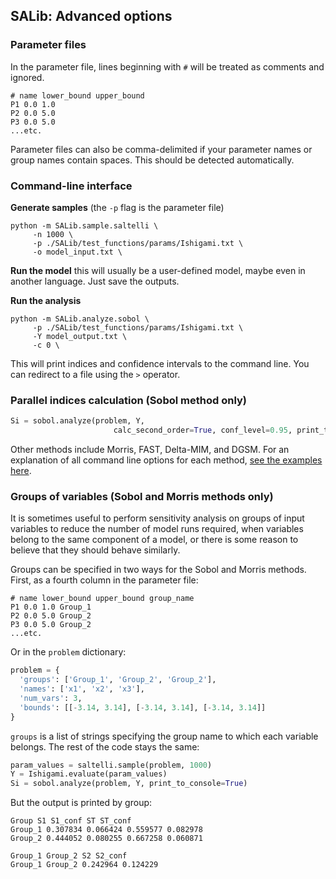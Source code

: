 ## SALib: Advanced options

### Parameter files

In the parameter file, lines beginning with `#` will be treated as comments and ignored.
```
# name lower_bound upper_bound
P1 0.0 1.0
P2 0.0 5.0
P3 0.0 5.0
...etc.
```
Parameter files can also be comma-delimited if your parameter names or group names contain spaces. This should be detected automatically.

### Command-line interface

**Generate samples** (the `-p` flag is the parameter file)
```
python -m SALib.sample.saltelli \
     -n 1000 \
     -p ./SALib/test_functions/params/Ishigami.txt \
     -o model_input.txt \
```

**Run the model** this will usually be a user-defined model, maybe even in another language. Just save the outputs.

**Run the analysis**
```
python -m SALib.analyze.sobol \
     -p ./SALib/test_functions/params/Ishigami.txt \
     -Y model_output.txt \
     -c 0 \
```

This will print indices and confidence intervals to the command line. You can redirect to a file using the `>` operator.

### Parallel indices calculation (Sobol method only)
```python
Si = sobol.analyze(problem, Y,
                       calc_second_order=True, conf_level=0.95, print_to_console=False, parallel=True, n_processors=4)
```

Other methods include Morris, FAST, Delta-MIM, and DGSM. For an explanation of all command line options for each method, [see the examples here](https://github.com/SALib/SALib/tree/master/examples).


### Groups of variables (Sobol and Morris methods only)
It is sometimes useful to perform sensitivity analysis on groups of input variables to reduce the number of model runs required, when variables belong to the same component of a model, or there is some reason to believe that they should behave similarly.

Groups can be specified in two ways for the Sobol and Morris methods. First, as a fourth column in the parameter file:
```
# name lower_bound upper_bound group_name
P1 0.0 1.0 Group_1
P2 0.0 5.0 Group_2
P3 0.0 5.0 Group_2
...etc.
```

Or in the `problem` dictionary:
```python
problem = {
  'groups': ['Group_1', 'Group_2', 'Group_2'],
  'names': ['x1', 'x2', 'x3'],
  'num_vars': 3,
  'bounds': [[-3.14, 3.14], [-3.14, 3.14], [-3.14, 3.14]]
}
```

`groups` is a list of strings specifying the group name to which each variable belongs. The rest of the code stays the same:

```python
param_values = saltelli.sample(problem, 1000)
Y = Ishigami.evaluate(param_values)
Si = sobol.analyze(problem, Y, print_to_console=True)
```

But the output is printed by group:
```
Group S1 S1_conf ST ST_conf
Group_1 0.307834 0.066424 0.559577 0.082978
Group_2 0.444052 0.080255 0.667258 0.060871

Group_1 Group_2 S2 S2_conf
Group_1 Group_2 0.242964 0.124229
```



